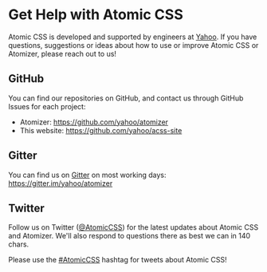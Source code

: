 # Get Help with Atomic CSS

Atomic CSS is developed and supported by engineers at [Yahoo](https://www.yahoo.com).  If you have questions, suggestions or ideas about how to use or improve Atomic CSS or Atomizer, please reach out to us!

## GitHub

You can find our repositories on GitHub, and contact us through GitHub Issues for each project:

   * Atomizer: https://github.com/yahoo/atomizer
   * This website: https://github.com/yahoo/acss-site

## Gitter

You can find us on [Gitter](http://gitter.im) on most working days: https://gitter.im/yahoo/atomizer

## Twitter

Follow us on Twitter ([@AtomicCSS](https://twitter.com/atomiccss)) for the latest updates about Atomic CSS and Atomizer. We'll also respond to questions there as best we can in 140 chars.

Please use the [#AtomicCSS](https://twitter.com/search?q=AtomicCSS) hashtag for tweets about Atomic CSS!


